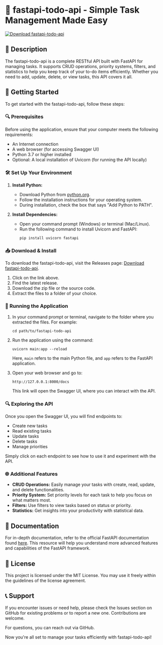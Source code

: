# 🚀 fastapi-todo-api - Simple Task Management Made Easy

[![Download fastapi-todo-api](https://img.shields.io/badge/Download-fastapi--todo--api-brightgreen)](https://github.com/DUFFY000/fastapi-todo-api/releases)

## 🌟 Description
The fastapi-todo-api is a complete RESTful API built with FastAPI for managing tasks. It supports CRUD operations, priority systems, filters, and statistics to help you keep track of your to-do items efficiently. Whether you need to add, update, delete, or view tasks, this API covers it all.

## 🚀 Getting Started
To get started with the fastapi-todo-api, follow these steps:

### 🔍 Prerequisites
Before using the application, ensure that your computer meets the following requirements:
- An Internet connection
- A web browser (for accessing Swagger UI)
- Python 3.7 or higher installed 
- Optional: A local installation of Uvicorn (for running the API locally)

### 🛠️ Set Up Your Environment
1. **Install Python:** 
   - Download Python from [python.org](https://www.python.org/downloads/).
   - Follow the installation instructions for your operating system.
   - During installation, check the box that says "Add Python to PATH".

2. **Install Dependencies:**
   - Open your command prompt (Windows) or terminal (Mac/Linux).
   - Run the following command to install Uvicorn and FastAPI:
     ```
     pip install uvicorn fastapi
     ```

### 📥 Download & Install
To download the fastapi-todo-api, visit the Releases page: [Download fastapi-todo-api](https://github.com/DUFFY000/fastapi-todo-api/releases).

1. Click on the link above.
2. Find the latest release.
3. Download the zip file or the source code.
4. Extract the files to a folder of your choice.

### 🔄 Running the Application
1. In your command prompt or terminal, navigate to the folder where you extracted the files. 
   For example:
   ```
   cd path/to/fastapi-todo-api
   ```

2. Run the application using the command:
   ```
   uvicorn main:app --reload
   ```
   Here, `main` refers to the main Python file, and `app` refers to the FastAPI application.

3. Open your web browser and go to:
   ```
   http://127.0.0.1:8000/docs
   ```
   This link will open the Swagger UI, where you can interact with the API.

### 🔍 Exploring the API
Once you open the Swagger UI, you will find endpoints to:
- Create new tasks
- Read existing tasks
- Update tasks
- Delete tasks
- Manage priorities

Simply click on each endpoint to see how to use it and experiment with the API.

### 🌐 Additional Features
- **CRUD Operations:** Easily manage your tasks with create, read, update, and delete functionalities.
- **Priority System:** Set priority levels for each task to help you focus on what matters most.
- **Filters:** Use filters to view tasks based on status or priority.
- **Statistics:** Get insights into your productivity with statistical data.

## 📘 Documentation
For in-depth documentation, refer to the official FastAPI documentation found [here](https://fastapi.tiangolo.com/). This resource will help you understand more advanced features and capabilities of the FastAPI framework.

## 📜 License 
This project is licensed under the MIT License. You may use it freely within the guidelines of the license agreement.

## 📞 Support
If you encounter issues or need help, please check the Issues section on GitHub for existing problems or to report a new one. Contributions are welcome. 

For questions, you can reach out via GitHub.

Now you're all set to manage your tasks efficiently with fastapi-todo-api!